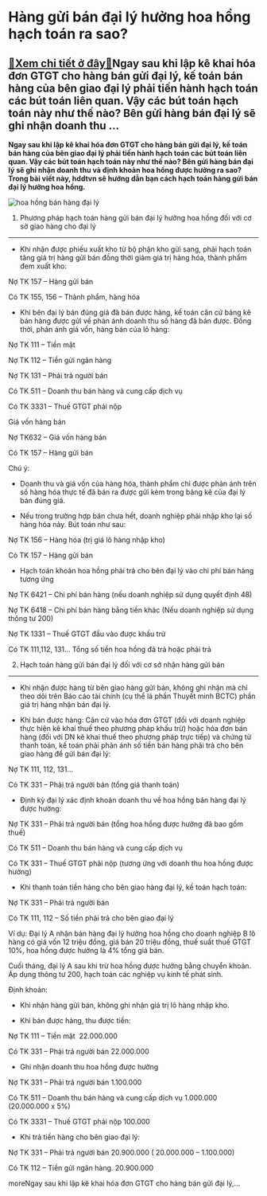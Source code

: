Hàng gửi bán đại lý hưởng hoa hồng hạch toán ra sao?
====================================================

[:gift:Xem chi tiết ở đây:gift:](https://hddtvn.com/hang-gui-ban-dai-ly-huong-hoa-hong-hach-toan-ra-sao/)Ngay sau khi lập kê khai hóa đơn GTGT cho hàng bán gửi đại lý, kế toán bán hàng của bên giao đại lý phải tiến hành hạch toán các bút toán liên quan. Vậy các bút toán hạch toán này như thế nào? Bên gửi hàng bán đại lý sẽ ghi nhận doanh thu …
------------------------------------------------------------------------------------------------------------------------------------------------------------------------------------------------------------------------------------------------

**Ngay sau khi lập kê khai hóa đơn GTGT cho hàng bán gửi đại lý, kế toán bán hàng của bên giao đại lý phải tiến hành hạch toán các bút toán liên quan. Vậy các bút toán hạch toán này như thế nào? Bên gửi hàng bán đại lý sẽ ghi nhận doanh thu và định khoản hoa hồng được hưởng ra sao? Trong bài viết này, hddtvn sẽ hướng dẫn bạn cách hạch toán hàng gửi bán đại lý hưởng hoa hồng.**


![hoa hồng bán hàng đại lý](https://hddtvn.com/wp-content/uploads/2021/01/013029_su-khac-biet-giua-client-va-agency-la-gi_thumb.jpg)


1. Phương pháp hạch toán hàng gửi bán đại lý hưởng hoa hồng đối với cơ sở giao hàng cho đại lý
----------------------------------------------------------------------------------------------




* Khi nhận được phiếu xuất kho từ bộ phận kho gửi sang, phải hạch toán tăng giá trị hàng gửi bán đồng thời giảm giá trị hàng hóa, thành phẩm đem xuất kho:



Nợ TK 157 – Hàng gửi bán


Có TK 155, 156 – Thành phẩm, hàng hóa




* Khi bên đại lý bán đúng giá đã bán được hàng, kế toán căn cứ bảng kê bán hàng được gửi về phản ánh doanh thu số hàng đã bán được. Đồng thời, phản ánh giá vốn, hàng bán của lô hàng:



Nợ TK 111 – Tiền mặt


Nợ TK 112 – Tiền gửi ngân hàng


Nợ TK 131 – Phải trả người bán


Có TK 511 – Doanh thu bán hàng và cung cấp dịch vụ


Có TK 3331 – Thuế GTGT phải nộp


Giá vốn hàng bán


Nợ TK632 – Giá vốn hàng bán


Có TK 157 – Hàng gửi bán


Chú ý:




* Doanh thu và giá vốn của hàng hóa, thành phẩm chỉ được phản ánh trên số hàng hóa thực tế đã bán ra được gửi kèm trong bảng kê của đại lý bán đúng giá.

* Nếu trong trường hợp bán chưa hết, doanh nghiệp phải nhập kho lại số hàng hóa này. Bút toán như sau:



Nợ TK 156 – Hàng hóa (trị giá lô hàng nhập kho)


Có TK 157 – Hàng gửi bán




* Hạch toán khoản hoa hồng phải trả cho bên đại lý vào chi phí bán hàng tương ứng



Nợ TK 6421 – Chi phí bán hàng (nếu doanh nghiệp sử dụng quyết định 48)


Nợ TK 6418 – Chi phí bán hàng bằng tiền khác (Nếu doanh nghiệp sử dụng thông tư 200)


Nợ TK 1331 – Thuế GTGT đầu vào được khấu trừ


Có TK 111,112, 131… Tổng số tiền hoa hồng đã trả hoặc phải trả


2. Hạch toán hàng gửi bán đại lý đối với cơ sở nhận hàng gửi bán
----------------------------------------------------------------




* Khi nhận được hàng từ bên giao hàng gửi bán, không ghi nhận mà chỉ theo dõi trên Báo cáo tài chính (cụ thể là phần Thuyết minh BCTC) phần giá trị hàng nhận bán đại lý.

* Khi bán được hàng: Căn cứ vào hóa đơn GTGT (đối với doanh nghiệp thực hiện kê khai thuế theo phương pháp khấu trừ) hoặc hóa đơn bán hàng (đối với DN kê khai thuế theo phương pháp trực tiếp) và chứng từ thanh toán, kế toán phải phản ánh số tiền bán hàng phải trả cho bên giao hàng để gửi bán đại lý:



Nợ TK 111, 112, 131…


Có TK 331 – Phải trả người bán (tổng giá thanh toán)




* Định kỳ đại lý xác định khoản doanh thu về hoa hồng bán hàng đại lý được hưởng:



Nợ TK 331 – Phải trả người bán (tổng hoa hồng được hưởng đã bao gồm thuế)


Có TK 511 – Doanh thu bán hàng và cung cấp dịch vụ


Có TK 331 – Thuế GTGT phải nộp (tương ứng với doanh thu hoa hồng được hưởng)




* Khi thanh toán tiền hàng cho bên giao hàng đại lý, kế toán hạch toán:



Nợ TK 331 – Phải trả người bán


Có TK 111, 112 – Số tiền phải trả cho bên giao đại lý


Ví dụ: Đại lý A nhận bán hàng đại lý hưởng hoa hồng cho doanh nghiệp B lô hàng có giá vốn 12 triệu đồng, giá bán 20 triệu đồng, thuế suất thuế GTGT 10%, hoa hồng được hưởng là 4% tổng giá bán.


Cuối tháng, đại lý A sau khi trừ hoa hồng được hưởng bằng chuyển khoản. Áp dụng thông tư 200, hạch toán các nghiệp vụ kinh tế phát sinh.


Định khoản:




* Khi nhận hàng gửi bán, không ghi nhận giá trị lô hàng nhập kho.

* Khi bán được hàng, thu được tiền:



Nợ TK 111 – Tiền mặt  22.000.000


Có TK 331 – Phải trả người bán 22.000.000




* Ghi nhận doanh thu hoa hồng được hưởng



Nợ TK 331 – Phải trả người bán 1.100.000


Có TK 511 – Doanh thu bán hàng và cung cấp dịch vụ 1.000.000 (20.000.000 x 5%)


Có TK 3331 – Thuế GTGT phải nộp 100.000




* Khi trả tiền hàng cho bên giao đại lý:



Nợ TK 331 – Phải trả người bán 20.900.000 ( 20.000.000 – 1.100.000)


Có TK 112 – Tiền gửi ngân hàng. 20.900.000



moreNgay sau khi lập kê khai hóa đơn GTGT cho hàng bán gửi đại lý,…


